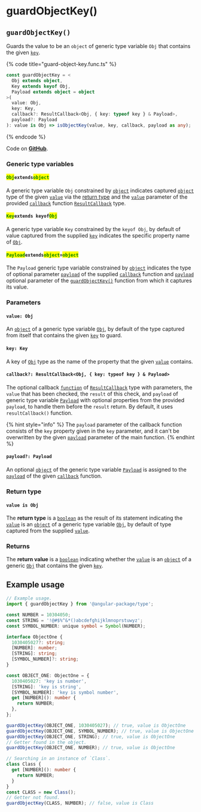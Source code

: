 # guardObjectKey()

## `guardObjectKey()`

Guards the value to be an `object` of generic type variable `Obj` that contains the given [`key`](check-guardobjectkey.md#key-key).

{% code title="guard-object-key.func.ts" %}
```typescript
const guardObjectKey = <
  Obj extends object,
  Key extends keyof Obj,
  Payload extends object = object
>(
  value: Obj,
  key: Key,
  callback?: ResultCallback<Obj, { key: typeof key } & Payload>,
  payload?: Payload
): value is Obj => isObjectKey(value, key, callback, payload as any);
```
{% endcode %}

Code on [**GitHub**](https://github.com/angular-package/type/blob/5.0.x/src/guard/lib/guard-object-key.func.ts).

### Generic type variables

#### <mark style="color:green;">**`Obj`**</mark>**`extends`**<mark style="color:green;">**`object`**</mark>

A generic type variable `Obj` constrained by [`object`](https://developer.mozilla.org/en-US/docs/Web/JavaScript/Reference/Global\_Objects/Object) indicates captured [`object`](https://developer.mozilla.org/en-US/docs/Web/JavaScript/Reference/Global\_Objects/Object) type of the given [`value`](check-guardobjectkey.md#value-type) via the [return type](check-guardobjectkey.md#return-type) and the [`value`](../types/resultcallback.md#value-value) parameter of the provided [`callback`](check-guardobjectkey.md#callback-resultcallback-less-than-bigint-payload-greater-than) function [`ResultCallback`](../types/resultcallback.md) type.

#### <mark style="color:green;">**`Key`**</mark>**`extends keyof`**<mark style="color:green;">**`Obj`**</mark>

A generic type variable `Key` constrained by the `keyof Obj`, by default of value captured from the supplied [`key`](check-guardobjectkey.md#key-key) indicates the specific property name of [`Obj`](check-guardobjectkey.md#objextendsobject).

#### <mark style="color:green;">**`Payload`**</mark>**`extends`**<mark style="color:green;">**`object`**</mark>**`=`**<mark style="color:green;">**`object`**</mark>

The `Payload` generic type variable constrained by [`object`](https://www.typescriptlang.org/docs/handbook/basic-types.html#object) indicates the type of optional parameter [`payload`](../types/resultcallback.md#payload-payload) of the supplied [`callback`](check-guardobjectkey.md#callback-resultcallback-less-than-type-payload-greater-than) function and [`payload`](check-guardobjectkey.md#payload-payload) optional parameter of the [`guardObjectKey()`](check-guardobjectkey.md#guardobjectkey) function from which it captures its value.

### Parameters

#### `value: Obj`

An [`object`](https://developer.mozilla.org/en-US/docs/Web/JavaScript/Reference/Global\_Objects/Object) of a generic type variable [`Obj`](check-guardobjectkey.md#objextendsobject), by default of the type captured from itself that contains the given [`key`](check-guardobjectkey.md#key-key) to guard.

#### `key: Key`

A key of [`Obj`](check-guardobjectkey.md#objextendsobject) type as the name of the property that the given [`value`](check-guardobjectkey.md#value-obj) contains.

#### `callback?: ResultCallback<Obj, { key: typeof key } & Payload>`

The optional callback [`function`](https://developer.mozilla.org/en-US/docs/Web/JavaScript/Guide/Functions) of [`ResultCallback`](../types/resultcallback.md) type with parameters, the `value` that has been checked, the `result` of this check, and `payload` of generic type variable [`Payload`](check-guardobjectkey.md#payloadextendsobject-object) with optional properties from the provided `payload`, to handle them before the `result` return. By default, it uses `resultCallback()` function.

{% hint style="info" %}
The `payload` parameter of the callback function consists of the `key` property given in the `key` parameter, and it can't be overwritten by the given [`payload`](check-guardobjectkey.md#payload-payload) parameter of the main function.
{% endhint %}

#### `payload?: Payload`

An optional [`object`](https://developer.mozilla.org/en-US/docs/Web/JavaScript/Reference/Global\_Objects/Object) of the generic type variable [`Payload`](check-guardobjectkey.md#payloadextendsobject-object) is assigned to the [`payload`](../types/resultcallback.md#payload-payload) of the given [`callback`](check-guardobjectkey.md#callback-resultcallback-less-than-bigint-payload-greater-than) function.

### Return type

#### `value is Obj`

The **return type** is a [`boolean`](https://www.typescriptlang.org/docs/handbook/basic-types.html#boolean) as the result of its statement indicating the [`value`](check-guardobjectkey.md#value-obj) is an [`object`](https://www.typescriptlang.org/docs/handbook/basic-types.html#object) of a generic type variable [`Obj`](check-guardobjectkey.md#objextendsobject), by default of type captured from the supplied [`value`](check-guardobjectkey.md#value-obj).

### Returns

The **return value** is a [`boolean`](https://developer.mozilla.org/en-US/docs/Web/JavaScript/Reference/Global\_Objects/Boolean) indicating whether the [`value`](check-guardobjectkey.md#value-obj) is an [`object`](https://developer.mozilla.org/en-US/docs/Web/JavaScript/Reference/Global\_Objects/Object) of a generic [`Obj`](check-guardobjectkey.md#objextendsobject) that contains the given [`key`](check-guardobjectkey.md#key-key).

## Example usage

```typescript
// Example usage.
import { guardObjectKey } from '@angular-package/type';

const NUMBER = 10304050;
const STRING = '!@#$%^&*()abcdefghijklmnoprstuwyz';
const SYMBOL_NUMBER: unique symbol = Symbol(NUMBER);

interface ObjectOne {
  1030405027?: string;
  [NUMBER]: number;
  [STRING]: string;
  [SYMBOL_NUMBER]?: string;
}

const OBJECT_ONE: ObjectOne = {
  1030405027: 'key is number',
  [STRING]: 'key is string',
  [SYMBOL_NUMBER]: 'key is symbol number',
  get [NUMBER](): number {
    return NUMBER;
  },
};

guardObjectKey(OBJECT_ONE, 1030405027); // true, value is ObjectOne
guardObjectKey(OBJECT_ONE, SYMBOL_NUMBER); // true, value is ObjectOne
guardObjectKey(OBJECT_ONE, STRING); // true, value is ObjectOne
// Getter found in the object.
guardObjectKey(OBJECT_ONE, NUMBER); // true, value is ObjectOne

// Searching in an instance of `Class`.
class Class {
  get [NUMBER](): number {
    return NUMBER;
  }
}
const CLASS = new Class();
// Getter not found.
guardObjectKey(CLASS, NUMBER); // false, value is Class
```
